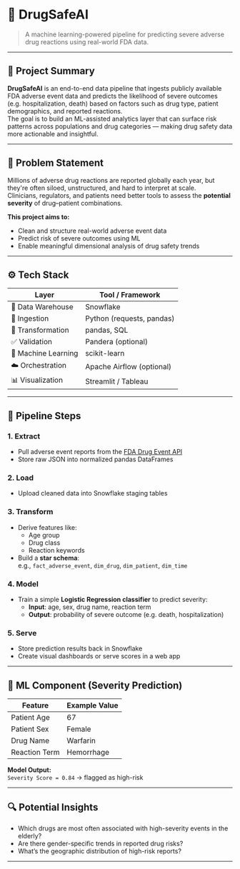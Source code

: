 # 💊 DrugSafeAI

> A machine learning-powered pipeline for predicting severe adverse drug reactions using real-world FDA data.

---

## 📌 Project Summary

**DrugSafeAI** is an end-to-end data pipeline that ingests publicly available FDA adverse event data and predicts the likelihood of severe outcomes (e.g. hospitalization, death) based on factors such as drug type, patient demographics, and reported reactions.  
The goal is to build an ML-assisted analytics layer that can surface risk patterns across populations and drug categories — making drug safety data more actionable and insightful.

---

## 🚨 Problem Statement

Millions of adverse drug reactions are reported globally each year, but they're often siloed, unstructured, and hard to interpret at scale.  
Clinicians, regulators, and patients need better tools to assess the **potential severity** of drug–patient combinations.  

**This project aims to:**
- Clean and structure real-world adverse event data
- Predict risk of severe outcomes using ML
- Enable meaningful dimensional analysis of drug safety trends

---

## ⚙️ Tech Stack

| Layer              | Tool / Framework         |
|--------------------|--------------------------|
| 💽 Data Warehouse   | Snowflake                |
| 🔄 Ingestion        | Python (requests, pandas)|
| 🧹 Transformation   | pandas, SQL              |
| ✅ Validation       | Pandera (optional)       |
| 🤖 Machine Learning | scikit-learn             |
| ☁️ Orchestration    | Apache Airflow (optional)|
| 📊 Visualization    | Streamlit / Tableau      |

---

## 🧱 Pipeline Steps

### 1. **Extract**
- Pull adverse event reports from the [FDA Drug Event API](https://open.fda.gov/apis/drug/event/)
- Store raw JSON into normalized pandas DataFrames

### 2. **Load**
- Upload cleaned data into Snowflake staging tables

### 3. **Transform**
- Derive features like:
  - Age group
  - Drug class
  - Reaction keywords
- Build a **star schema**:  
  e.g., `fact_adverse_event`, `dim_drug`, `dim_patient`, `dim_time`

### 4. **Model**
- Train a simple **Logistic Regression classifier** to predict severity:
  - **Input**: age, sex, drug name, reaction term
  - **Output**: probability of severe outcome (e.g. death, hospitalization)

### 5. **Serve**
- Store prediction results back in Snowflake
- Create visual dashboards or serve scores in a web app

---

## 🤖 ML Component (Severity Prediction)

| Feature            | Example Value     |
|--------------------|------------------|
| Patient Age        | 67               |
| Patient Sex        | Female           |
| Drug Name          | Warfarin         |
| Reaction Term      | Hemorrhage       |

**Model Output:**  
`Severity Score = 0.84` → flagged as high-risk

---

## 🔍 Potential Insights

- Which drugs are most often associated with high-severity events in the elderly?
- Are there gender-specific trends in reported drug risks?
- What’s the geographic distribution of high-risk reports?

---
